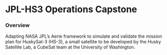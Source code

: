 # JPL-HS3 Operations Capstone
### Overview
Adapting NASA JPL’s Aerie framework to simulate and validate the mission plan for HuskySat-3 (HS-3), a small satellite to be developed by the Husky Satellite Lab, a CubeSat team at the University of Washington.
